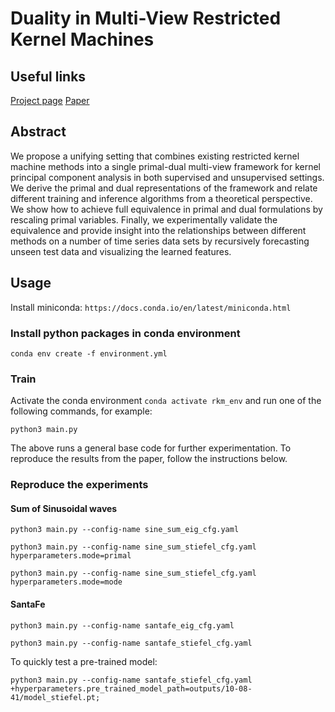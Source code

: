 # Duality in Multi-View Restricted Kernel Machines
## Useful links
[Project page](www.sonnyachten.com/dMVRKM)
[Paper](www.google.comhttps://arxiv.org/abs/2305.17251)

## Abstract
We propose a unifying setting that combines existing restricted kernel machine methods into a single primal-dual multi-view framework for kernel principal component analysis in both supervised and unsupervised settings. We derive the primal and dual representations of the framework and relate different training and inference algorithms from a theoretical perspective. We show how to achieve full equivalence in primal and dual formulations by rescaling primal variables. Finally, we experimentally validate the equivalence and provide insight into the relationships between different methods on a number of time series data sets by recursively forecasting unseen test data and visualizing the learned features.

## Usage

Install miniconda: ` https://docs.conda.io/en/latest/miniconda.html `

### Install python packages in conda environment

```
conda env create -f environment.yml
```

### Train
Activate the conda environment `conda activate rkm_env` and run one of the following commands, for example:
```
python3 main.py
```
The above runs a general base code for further experimentation. To reproduce the
results from the paper, follow the instructions below.

### Reproduce the experiments

#### Sum of Sinusoidal waves
```
python3 main.py --config-name sine_sum_eig_cfg.yaml
```

```
python3 main.py --config-name sine_sum_stiefel_cfg.yaml hyperparameters.mode=primal
```

```
python3 main.py --config-name sine_sum_stiefel_cfg.yaml hyperparameters.mode=mode
```

#### SantaFe
```
python3 main.py --config-name santafe_eig_cfg.yaml
```

```
python3 main.py --config-name santafe_stiefel_cfg.yaml
```

To quickly test a pre-trained model:
```
python3 main.py --config-name santafe_stiefel_cfg.yaml +hyperparameters.pre_trained_model_path=outputs/10-08-41/model_stiefel.pt;
```

